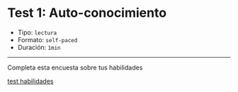 # Test 1: Auto-conocimiento

* Tipo: `lectura`
* Formato: `self-paced`
* Duración: `1min`

***
Completa esta encuesta sobre tus habilidades

[test habilidades](https://laboratoria.typeform.com/to/EbY9FS)
